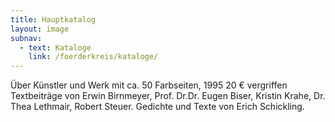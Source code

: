 ```yaml
---
title: Hauptkatalog
layout: image
subnav:
  - text: Kataloge
    link: /foerderkreis/kataloge/
---
```


Über Künstler und Werk mit ca. 50 Farbseiten, 1995
20 € vergriffen  
Textbeiträge von Erwin Birnmeyer, Prof. Dr.Dr. Eugen Biser, Kristin Krahe, Dr. Thea Lethmair, Robert Steuer. Gedichte und Texte von Erich Schickling.

